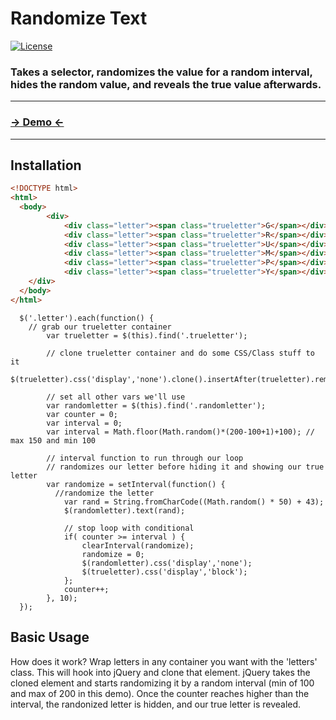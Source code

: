 # Randomize Text
 [![License](http://img.shields.io/badge/License-MIT-blue.svg)](http://opensource.org/licenses/MIT)

### Takes a selector, randomizes the value for a random interval, hides the random value, and reveals the true value afterwards.

***

### [→ Demo ←](http://google.com)

***

Installation
------------

```html
<!DOCTYPE html>
<html>
  <body>
		<div>
			<div class="letter"><span class="trueletter">G</span></div>
			<div class="letter"><span class="trueletter">R</span></div>
			<div class="letter"><span class="trueletter">U</span></div>
			<div class="letter"><span class="trueletter">M</span></div>
			<div class="letter"><span class="trueletter">P</span></div>
			<div class="letter"><span class="trueletter">Y</span></div>
    </div>
  </body>
</html>
```

```jQuery
  $('.letter').each(function() {
    // grab our trueletter container
		var trueletter = $(this).find('.trueletter'); 
		
		// clone trueletter container and do some CSS/Class stuff to it
		$(trueletter).css('display','none').clone().insertAfter(trueletter).removeClass('trueletter').addClass('randomletter').css('display','block');
		
		// set all other vars we'll use
		var randomletter = $(this).find('.randomletter');
		var counter = 0;
		var interval = 0;
		var interval = Math.floor(Math.random()*(200-100+1)+100); // max 150 and min 100

		// interval function to run through our loop
		// randomizes our letter before hiding it and showing our true letter
		var randomize = setInterval(function() {
		  //randomize the letter
			var rand = String.fromCharCode((Math.random() * 50) + 43);
			$(randomletter).text(rand);

			// stop loop with conditional
			if( counter >= interval ) {
				clearInterval(randomize);
				randomize = 0;
				$(randomletter).css('display','none');
				$(trueletter).css('display','block');
			};
			counter++;
		}, 10);	
  });
```
Basic Usage
-----------

How does it work? Wrap letters in any container you want with the 'letters' class. This will hook into jQuery and clone that element. jQuery takes the cloned element and starts randomizing it by a random interval (min of 100 and max of 200 in this demo). Once the counter reaches higher than the interval, the randonized letter is hidden, and our true letter is revealed.

